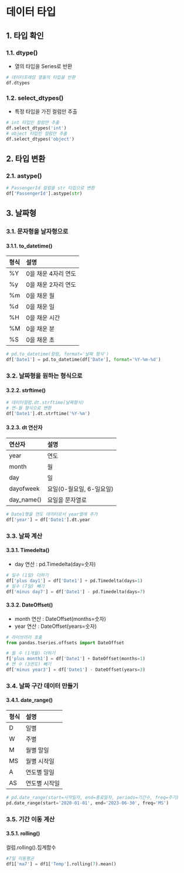 # 데이터 타입
## 1. 타입 확인
### 1.1. dtype()
- 열의 타입을 Series로 반환
```python
# 데이터프레임 열들의 타입을 반환
df.dtypes
```
### 1.2. select_dtypes()
- 특정 타입을 가진 컬럼만 추출
```python
# int 타입인 컬럼만 추출
df.select_dtypes('int')
# object 타입인 컬럼만 추출
df.select_dtypes('object')
```
## 2. 타입 변환
### 2.1. astype()
```python
# PassengerId 컬럼을 str 타입으로 변환
df['PassengerId'].astype(str)
```

## 3. 날짜형
### 3.1. 문자형을 날자형으로
#### 3.1.1. to_datetime()
|형식|설명|
|:--|:--|
|%Y|0을 채운 4자리 연도|
|%y|0을 채운 2자리 연도|
|%m|0을 채운 월|
|%d|0을 채운 일|
|%H|0을 채운 시간|
|%M|0을 채운 분|
|%S|0을 채운 초|
```python
# pd.to_datetime(컬럼, format='날짜 형식')
df['Date1'] = pd.to_datetime(df['Date'], format='%Y-%m-%d')
```
### 3.2. 날짜형을 원하는 형식으로
#### 3.2.2. strftime()

```python
# 데이터컬럼.dt.strftime(날짜형식)
# 연-월 형식으로 변환
df['Date1'].dt.strftime('%Y-%m')
```
####  3.2.3. dt 연산자
|연산자|설명|
|:--|:--|
|year|연도|
|month|월|
|day|일|
|dayofweek|요일(0-월요일, 6-일요일)|
|day_name()|요일을 문자열로|
```python
# Date1행을 연도 데이터로서 year열에 추가
df['year'] = df['Date1'].dt.year

```
### 3.3. 날짜 계산
#### 3.3.1. Timedelta()
- day 연산 : pd.Timedelta(day=숫자)
```python
# 일수 (1일) 더하기
df['plus day1'] = df['Date1'] + pd.Timedelta(days=1)
# 일수 (7일) 빼기
df['minus day7'] = df['Date1'] - pd.Timedelta(days=7)
```
#### 3.3.2. DateOffset()
- month 연산 : DateOffset(months=숫자)
- year 연산 : DateOffset(years=숫자)
```python
# 라이브러리 호출
from pandas.tseries.offsets import DateOffset

# 월 수 (1개월) 더하기
f['plus month1'] = df['Date1'] + DateOffset(months=1)
# 연 수 (3연도) 빼기
df['minus year3'] = df['Date1'] - DateOffset(years=3)
```
### 3.4. 날짜 구간 데이터 만들기
#### 3.4.1. date_range()
|형식|설명|
|:--|:--|
|D|일별|
|W|주별|
|M|월별 말일|
|MS|월별 시작일|
|A|연도별 말일|
|AS|연도별 시작일|
```python
# pd.date_range(start=시작일자, end=종료일자, periods=기간수, freq=주기)
pd.date_range(start='2020-01-01', end='2023-06-30', freq='MS')
```
### 3.5. 기간 이동 계산
#### 3.5.1. rolling()
컬럼.rolling().집계함수
```python
#7일 이동평균
df1['ma7'] = df1['Temp'].rolling(7).mean()
```
